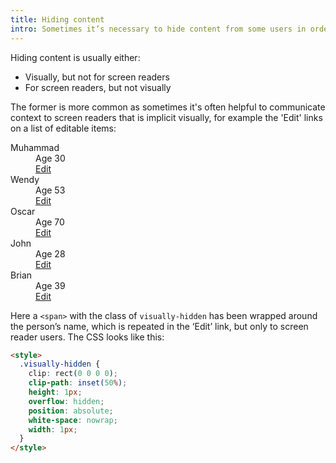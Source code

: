 ```yaml
---
title: Hiding content
intro: Sometimes it’s necessary to hide content from some users in order to give the best experience.
---
```


Hiding content is usually either:

- Visually, but not for screen readers
- For screen readers, but not visually

The former is more common as sometimes it's often helpful to communicate context to screen readers that is implicit visually, for example the 'Edit' links on a list of editable items:

<style>
  .visually-hidden {
    clip: rect(0 0 0 0);
    clip-path: inset(50%);
    height: 1px;
    overflow: hidden;
    position: absolute;
    white-space: nowrap;
    width: 1px;
  }
</style>

<dl>
    <dt>Muhammad</dt>
        <dd>Age 30</dd>
        <dd><a href="#">Edit<span class="visually-hidden"> Muhammad</span></a></dd>
    <dt>Wendy</dt>
        <dd>Age 53</dd>
        <dd><a href="#">Edit<span class="visually-hidden"> Wendy</span></a></dd>
    <dt>Oscar</dt>
        <dd>Age 70</dd>
        <dd><a href="#">Edit<span class="visually-hidden"> Oscar</span></a></dd>
    <dt>John</dt>
        <dd>Age 28</dd>
        <dd><a href="#">Edit<span class="visually-hidden"> John</span></a></dd>
    <dt>Brian</dt>
        <dd>Age 39</dd>
        <dd><a href="#">Edit<span class="visually-hidden"> Brian</span></a></dd>
</dl>

Here a `<span>` with the class of `visually-hidden` has been wrapped around the person’s name, which is repeated in the ‘Edit’ link, but only to screen reader users. The CSS looks like this:

```html
<style>
  .visually-hidden {
    clip: rect(0 0 0 0);
    clip-path: inset(50%);
    height: 1px;
    overflow: hidden;
    position: absolute;
    white-space: nowrap;
    width: 1px;
  }
</style>
```
